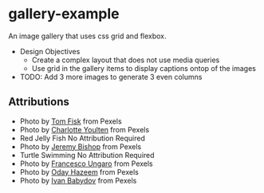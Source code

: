 # gallery-example

An image gallery that uses css grid and flexbox.

- Design Objectives
  - Create a complex layout that does not use media queries
  - Use grid in the gallery items to display captions ontop of the images
- TODO: Add 3 more images to generate 3 even columns

## Attributions

- Photo by [Tom Fisk](https://www.pexels.com/@tomfisk?utm_content=attributionCopyText&utm_medium=referral&utm_source=pexels) from Pexels
- Photo by [Charlotte Youlten](https://www.pexels.com/@charlotte-youlten-2391790?utm_content=attributionCopyText&utm_medium=referral&utm_source=pexels) from Pexels
- Red Jelly Fish No Attribution Required
- Photo by [Jeremy Bishop](https://www.pexels.com/@jeremy-bishop-1260133?utm_content=attributionCopyText&utm_medium=referral&utm_source=pexels) from Pexels
- Turtle Swimming No Attribution Required
- Photo by [Francesco Ungaro](https://www.pexels.com/@francesco-ungaro?utm_content=attributionCopyText&utm_medium=referral&utm_source=pexels) from Pexels
- Photo by [Oday Hazeem](https://www.pexels.com/@oday-hazeem-4297?utm_content=attributionCopyText&utm_medium=referral&utm_source=pexels) from Pexels
- Photo by [Ivan Babydov](https://www.pexels.com/@babydov?utm_content=attributionCopyText&utm_medium=referral&utm_source=pexels) from Pexels
